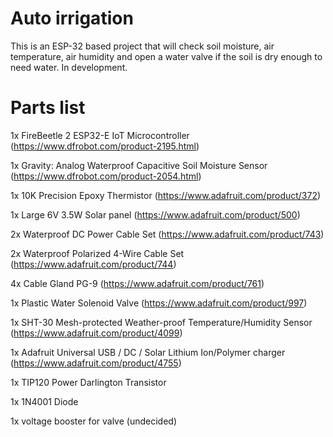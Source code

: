 # Auto irrigation

This is an ESP-32 based project that will check soil moisture, air temperature, air humidity and open a water valve if the soil is dry enough to need water. In development.

# Parts list
1x FireBeetle 2 ESP32-E IoT Microcontroller (https://www.dfrobot.com/product-2195.html)

1x Gravity: Analog Waterproof Capacitive Soil Moisture Sensor (https://www.dfrobot.com/product-2054.html)

1x 10K Precision Epoxy Thermistor (https://www.adafruit.com/product/372)

1x Large 6V 3.5W Solar panel (https://www.adafruit.com/product/500)

2x Waterproof DC Power Cable Set (https://www.adafruit.com/product/743)

2x Waterproof Polarized 4-Wire Cable Set (https://www.adafruit.com/product/744)

4x Cable Gland PG-9 (https://www.adafruit.com/product/761)

1x Plastic Water Solenoid Valve (https://www.adafruit.com/product/997)

1x SHT-30 Mesh-protected Weather-proof Temperature/Humidity Sensor (https://www.adafruit.com/product/4099)

1x Adafruit Universal USB / DC / Solar Lithium Ion/Polymer charger (https://www.adafruit.com/product/4755)

1x TIP120 Power Darlington Transistor

1x 1N4001 Diode

1x voltage booster for valve (undecided)
